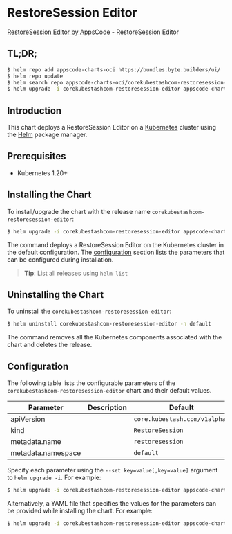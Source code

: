 # RestoreSession Editor

[RestoreSession Editor by AppsCode](https://byte.builders) - RestoreSession Editor

## TL;DR;

```bash
$ helm repo add appscode-charts-oci https://bundles.byte.builders/ui/
$ helm repo update
$ helm search repo appscode-charts-oci/corekubestashcom-restoresession-editor --version=v0.5.0
$ helm upgrade -i corekubestashcom-restoresession-editor appscode-charts-oci/corekubestashcom-restoresession-editor -n default --create-namespace --version=v0.5.0
```

## Introduction

This chart deploys a RestoreSession Editor on a [Kubernetes](http://kubernetes.io) cluster using the [Helm](https://helm.sh) package manager.

## Prerequisites

- Kubernetes 1.20+

## Installing the Chart

To install/upgrade the chart with the release name `corekubestashcom-restoresession-editor`:

```bash
$ helm upgrade -i corekubestashcom-restoresession-editor appscode-charts-oci/corekubestashcom-restoresession-editor -n default --create-namespace --version=v0.5.0
```

The command deploys a RestoreSession Editor on the Kubernetes cluster in the default configuration. The [configuration](#configuration) section lists the parameters that can be configured during installation.

> **Tip**: List all releases using `helm list`

## Uninstalling the Chart

To uninstall the `corekubestashcom-restoresession-editor`:

```bash
$ helm uninstall corekubestashcom-restoresession-editor -n default
```

The command removes all the Kubernetes components associated with the chart and deletes the release.

## Configuration

The following table lists the configurable parameters of the `corekubestashcom-restoresession-editor` chart and their default values.

|     Parameter      | Description |                 Default                  |
|--------------------|-------------|------------------------------------------|
| apiVersion         |             | <code>core.kubestash.com/v1alpha1</code> |
| kind               |             | <code>RestoreSession</code>              |
| metadata.name      |             | <code>restoresession</code>              |
| metadata.namespace |             | <code>default</code>                     |


Specify each parameter using the `--set key=value[,key=value]` argument to `helm upgrade -i`. For example:

```bash
$ helm upgrade -i corekubestashcom-restoresession-editor appscode-charts-oci/corekubestashcom-restoresession-editor -n default --create-namespace --version=v0.5.0 --set apiVersion=core.kubestash.com/v1alpha1
```

Alternatively, a YAML file that specifies the values for the parameters can be provided while
installing the chart. For example:

```bash
$ helm upgrade -i corekubestashcom-restoresession-editor appscode-charts-oci/corekubestashcom-restoresession-editor -n default --create-namespace --version=v0.5.0 --values values.yaml
```
